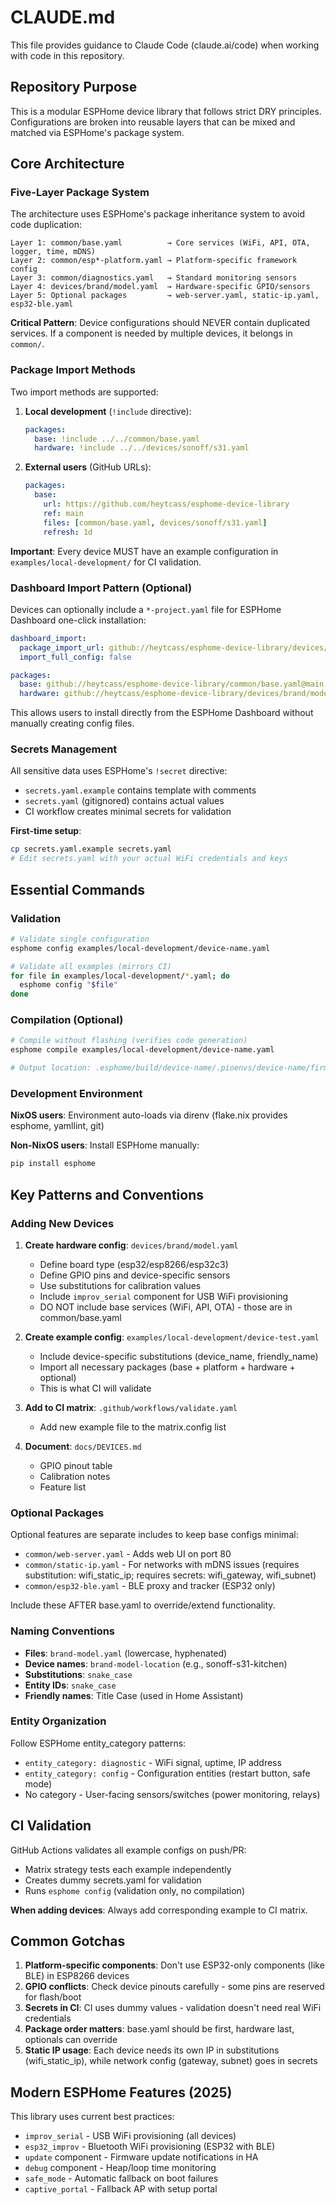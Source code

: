 # CLAUDE.md

This file provides guidance to Claude Code (claude.ai/code) when working with code in this repository.

## Repository Purpose

This is a modular ESPHome device library that follows strict DRY principles. Configurations are broken into reusable layers that can be mixed and matched via ESPHome's package system.

## Core Architecture

### Five-Layer Package System

The architecture uses ESPHome's package inheritance system to avoid code duplication:

```
Layer 1: common/base.yaml          → Core services (WiFi, API, OTA, logger, time, mDNS)
Layer 2: common/esp*-platform.yaml → Platform-specific framework config
Layer 3: common/diagnostics.yaml   → Standard monitoring sensors
Layer 4: devices/brand/model.yaml  → Hardware-specific GPIO/sensors
Layer 5: Optional packages         → web-server.yaml, static-ip.yaml, esp32-ble.yaml
```

**Critical Pattern**: Device configurations should NEVER contain duplicated services. If a component is needed by multiple devices, it belongs in `common/`.

### Package Import Methods

Two import methods are supported:

1. **Local development** (`!include` directive):
   ```yaml
   packages:
     base: !include ../../common/base.yaml
     hardware: !include ../../devices/sonoff/s31.yaml
   ```

2. **External users** (GitHub URLs):
   ```yaml
   packages:
     base:
       url: https://github.com/heytcass/esphome-device-library
       ref: main
       files: [common/base.yaml, devices/sonoff/s31.yaml]
       refresh: 1d
   ```

**Important**: Every device MUST have an example configuration in `examples/local-development/` for CI validation.

### Dashboard Import Pattern (Optional)

Devices can optionally include a `*-project.yaml` file for ESPHome Dashboard one-click installation:

```yaml
dashboard_import:
  package_import_url: github://heytcass/esphome-device-library/devices/brand/model-project.yaml@main
  import_full_config: false

packages:
  base: github://heytcass/esphome-device-library/common/base.yaml@main
  hardware: github://heytcass/esphome-device-library/devices/brand/model.yaml@main
```

This allows users to install directly from the ESPHome Dashboard without manually creating config files.

### Secrets Management

All sensitive data uses ESPHome's `!secret` directive:
- `secrets.yaml.example` contains template with comments
- `secrets.yaml` (gitignored) contains actual values
- CI workflow creates minimal secrets for validation

**First-time setup**:
```bash
cp secrets.yaml.example secrets.yaml
# Edit secrets.yaml with your actual WiFi credentials and keys
```

## Essential Commands

### Validation
```bash
# Validate single configuration
esphome config examples/local-development/device-name.yaml

# Validate all examples (mirrors CI)
for file in examples/local-development/*.yaml; do
  esphome config "$file"
done
```

### Compilation (Optional)
```bash
# Compile without flashing (verifies code generation)
esphome compile examples/local-development/device-name.yaml

# Output location: .esphome/build/device-name/.pioenvs/device-name/firmware.bin
```

### Development Environment

**NixOS users**: Environment auto-loads via direnv (flake.nix provides esphome, yamllint, git)

**Non-NixOS users**: Install ESPHome manually:
```bash
pip install esphome
```

## Key Patterns and Conventions

### Adding New Devices

1. **Create hardware config**: `devices/brand/model.yaml`
   - Define board type (esp32/esp8266/esp32c3)
   - Define GPIO pins and device-specific sensors
   - Use substitutions for calibration values
   - Include `improv_serial` component for USB WiFi provisioning
   - DO NOT include base services (WiFi, API, OTA) - those are in common/base.yaml

2. **Create example config**: `examples/local-development/device-test.yaml`
   - Include device-specific substitutions (device_name, friendly_name)
   - Import all necessary packages (base + platform + hardware + optional)
   - This is what CI will validate

3. **Add to CI matrix**: `.github/workflows/validate.yaml`
   - Add new example file to the matrix.config list

4. **Document**: `docs/DEVICES.md`
   - GPIO pinout table
   - Calibration notes
   - Feature list

### Optional Packages

Optional features are separate includes to keep base configs minimal:

- `common/web-server.yaml` - Adds web UI on port 80
- `common/static-ip.yaml` - For networks with mDNS issues (requires substitution: wifi_static_ip; requires secrets: wifi_gateway, wifi_subnet)
- `common/esp32-ble.yaml` - BLE proxy and tracker (ESP32 only)

Include these AFTER base.yaml to override/extend functionality.

### Naming Conventions

- **Files**: `brand-model.yaml` (lowercase, hyphenated)
- **Device names**: `brand-model-location` (e.g., sonoff-s31-kitchen)
- **Substitutions**: `snake_case`
- **Entity IDs**: `snake_case`
- **Friendly names**: Title Case (used in Home Assistant)

### Entity Organization

Follow ESPHome entity_category patterns:
- `entity_category: diagnostic` - WiFi signal, uptime, IP address
- `entity_category: config` - Configuration entities (restart button, safe mode)
- No category - User-facing sensors/switches (power monitoring, relays)

## CI Validation

GitHub Actions validates all example configs on push/PR:
- Matrix strategy tests each example independently
- Creates dummy secrets.yaml for validation
- Runs `esphome config` (validation only, no compilation)

**When adding devices**: Always add corresponding example to CI matrix.

## Common Gotchas

1. **Platform-specific components**: Don't use ESP32-only components (like BLE) in ESP8266 devices
2. **GPIO conflicts**: Check device pinouts carefully - some pins are reserved for flash/boot
3. **Secrets in CI**: CI uses dummy values - validation doesn't need real WiFi credentials
4. **Package order matters**: base.yaml should be first, hardware last, optionals can override
5. **Static IP usage**: Each device needs its own IP in substitutions (wifi_static_ip), while network config (gateway, subnet) goes in secrets

## Modern ESPHome Features (2025)

This library uses current best practices:
- `improv_serial` - USB WiFi provisioning (all devices)
- `esp32_improv` - Bluetooth WiFi provisioning (ESP32 with BLE)
- `update` component - Firmware update notifications in HA
- `debug` component - Heap/loop time monitoring
- `safe_mode` - Automatic fallback on boot failures
- `captive_portal` - Fallback AP with setup portal
